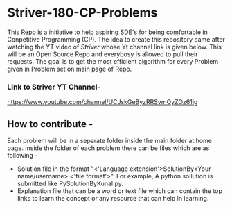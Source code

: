 # Striver-180-CP-Problems

This Repo is a initiative to help aspiring SDE's for being comfortable in Conpetitive Programming (CP). The idea to create this repository came after watching the YT video of *Striver* whose Yt channel link is given below. This will be an Open Source Repo and everybosy is allowed to pull their requests. The goal is to get the most efficient algorithm for every Problem given in Problem set on main page of Repo. 

### Link to Striver YT Channel-
https://www.youtube.com/channel/UCJskGeByzRRSvmOyZOz61ig

## How to contribute - 
Each problem will be in a separate folder inside the main folder at home page. 
Inside the folder of each problem there can be files which are as following - 
- Solution file in the format "<'Language extension'>SolutionBy<Your name/username>.<'file format'>". For example, A python sollution is submitted like PySolutionByKunal.py.
- Explanation file that can be a word or text file which can contain the top links to learn the concept or any resource that can help in learning.
